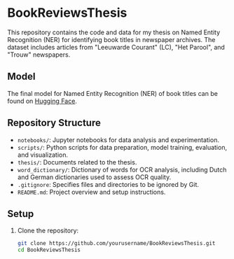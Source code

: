 # BookReviewsThesis

This repository contains the code and data for my thesis on Named Entity Recognition (NER) for identifying book titles in newspaper archives. The dataset includes articles from "Leeuwarde Courant" (LC), "Het Parool", and "Trouw" newspapers.

## Model

The final model for Named Entity Recognition (NER) of book titles can be found on [Hugging Face](https://huggingface.co/Nielsaxe/BookTitleNERDutch).
## Repository Structure

- `notebooks/`: Jupyter notebooks for data analysis and experimentation.
- `scripts/`: Python scripts for data preparation, model training, evaluation, and visualization.
- `thesis/`: Documents related to the thesis.
- `word_dictionary/`: Dictionary of words for OCR analysis, including Dutch and German dictionaries used to assess OCR quality.
- `.gitignore`: Specifies files and directories to be ignored by Git.
- `README.md`: Project overview and setup instructions.

## Setup

1. Clone the repository:
   ```bash
   git clone https://github.com/yourusername/BookReviewsThesis.git
   cd BookReviewsThesis

